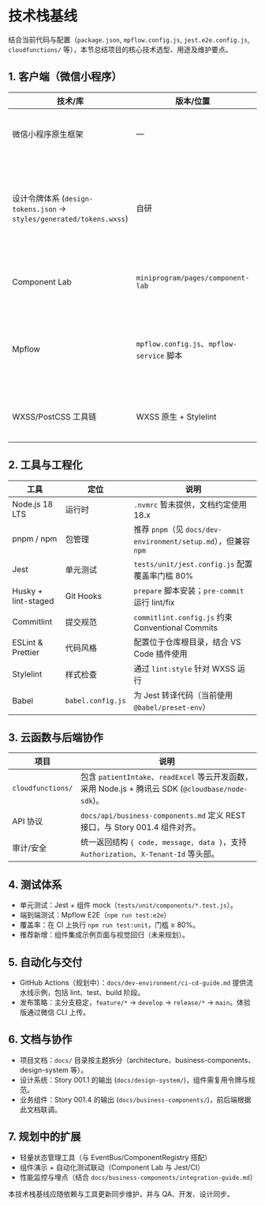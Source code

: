 # 技术栈基线

结合当前代码与配置（`package.json`, `mpflow.config.js`, `jest.e2e.config.js`, `cloudfunctions/` 等），本节总结项目的核心技术选型、用途及维护要点。

## 1. 客户端（微信小程序）
| 技术/库 | 版本/位置 | 用途 | 备注 |
|---------|-----------|------|------|
| 微信小程序原生框架 | — | 页面/组件开发 | 结合 `app.json`、`project.config.json` 管理路由与配置 |
| 设计令牌体系 (`design-tokens.json` → `styles/generated/tokens.wxss`) | 自研 | 统一颜色、间距、阴影等样式 | Story 001.1 产出，运行 `npm run tokens:generate` 生成 WXSS/JS 变量 |
| Component Lab | `miniprogram/pages/component-lab` | 组件示例与调试 | 开发态启用，发布前需移除入口 |
| Mpflow | `mpflow.config.js`、`mpflow-service` 脚本 | 构建、E2E 测试与项目脚手架 | 结合 `test:e2e` 脚本运行 |
| WXSS/PostCSS 工具链 | WXSS 原生 + Stylelint | 样式规则与校验 | 通过 `lint:style` 维护一致性 |

## 2. 工具与工程化
| 工具 | 定位 | 说明 |
|------|------|------|
| Node.js 18 LTS | 运行时 | `.nvmrc` 暂未提供，文档约定使用 18.x |
| pnpm / npm | 包管理 | 推荐 `pnpm`（见 `docs/dev-environment/setup.md`），但兼容 `npm` |
| Jest | 单元测试 | `tests/unit/jest.config.js` 配置覆盖率门槛 80% |
| Husky + lint-staged | Git Hooks | `prepare` 脚本安装；`pre-commit` 运行 lint/fix |
| Commitlint | 提交规范 | `commitlint.config.js` 约束 Conventional Commits |
| ESLint & Prettier | 代码风格 | 配置位于仓库根目录，结合 VS Code 插件使用 |
| Stylelint | 样式检查 | 通过 `lint:style` 针对 WXSS 运行 |
| Babel | `babel.config.js` | 为 Jest 转译代码（当前使用 `@babel/preset-env`） |

## 3. 云函数与后端协作
| 项目 | 说明 |
|------|------|
| `cloudfunctions/` | 包含 `patientIntake`、`readExcel` 等云开发函数，采用 Node.js + 腾讯云 SDK (`@cloudbase/node-sdk`)。|
| API 协议 | `docs/api/business-components.md` 定义 REST 接口，与 Story 001.4 组件对齐。|
| 审计/安全 | 统一返回结构 `{ code, message, data }`，支持 `Authorization`、`X-Tenant-Id` 等头部。|

## 4. 测试体系
- 单元测试：Jest + 组件 mock（`tests/unit/components/*.test.js`）。
- 端到端测试：Mpflow E2E（`npm run test:e2e`）
- 覆盖率：在 CI 上执行 `npm run test:unit`，门槛 ≥ 80%。
- 推荐新增：组件集成示例页面与视觉回归（未来规划）。

## 5. 自动化与交付
- GitHub Actions（规划中）：`docs/dev-environment/ci-cd-guide.md` 提供流水线示例，包括 lint、test、build 阶段。
- 发布策略：主分支稳定，`feature/*` → `develop` → `release/*` → `main`。体验版通过微信 CLI 上传。

## 6. 文档与协作
- 项目文档：`docs/` 目录按主题拆分（architecture、business-components、design-system 等）。
- 设计系统：Story 001.1 的输出 (`docs/design-system/`)，组件需复用令牌与规范。
- 业务组件：Story 001.4 的输出 (`docs/business-components/`)，前后端根据此文档联调。

## 7. 规划中的扩展
- 轻量状态管理工具（与 EventBus/ComponentRegistry 搭配）
- 组件演示 + 自动化测试联动（Component Lab 与 Jest/CI）
- 性能监控与埋点（结合 `docs/business-components/integration-guide.md`）

本技术栈基线应随依赖与工具更新同步维护，并与 QA、开发、设计同步。

